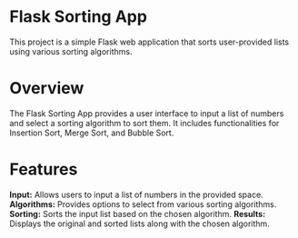 # **Flask Sorting App**

This project is a simple Flask web application that sorts user-provided lists using various sorting algorithms.

# **Overview**

The Flask Sorting App provides a user interface to input a list of numbers and select a sorting algorithm to sort them. It includes functionalities for Insertion Sort, Merge Sort, and Bubble Sort.

# **Features**

**Input:** Allows users to input a list of numbers in the provided space.
**Algorithms:** Provides options to select from various sorting algorithms.
**Sorting:** Sorts the input list based on the chosen algorithm.
**Results:** Displays the original and sorted lists along with the chosen algorithm.
